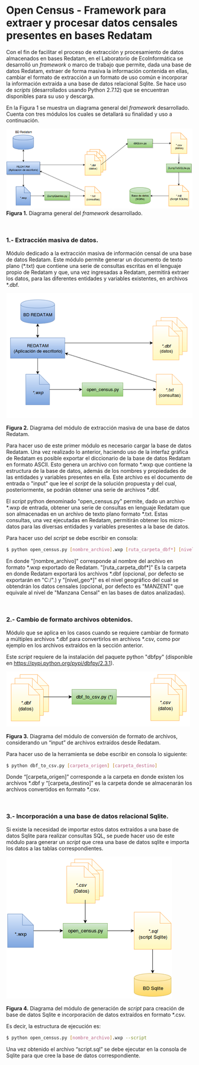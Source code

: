 # Open Census - Framework para extraer y procesar datos censales presentes en bases Redatam

Con el fin de facilitar el proceso de extracción y procesamiento de datos almacenados en bases Redatam, en el Laboratorio de EcoInformática se desarrolló un _framework_ o marco de trabajo que permite, dada una base de datos Redatam, extraer de forma masiva la información contenida en ellas, cambiar el formato de extracción a un formato de uso común e incorporar la información extraída a una base de datos relacional Sqlite. Se hace uso de _scripts_ (desarrollados usando Python 2.7.12) que se encuentran disponibles para su uso y descarga.

En la Figura 1 se muestra un diagrama general del _framework_ desarrollado. Cuenta con tres módulos los cuales se detallará su finalidad y uso a continuación.

![Figura 1](imgs/G1.png)
**Figura 1.** Diagrama general del _framework_ desarrollado.

</br>

### 1.- Extracción masiva de datos. ###

Módulo dedicado a la extracción masiva de información censal de una base de datos Redatam. Este módulo permite generar un documento de texto plano (*.txt) que contiene una serie de consultas escritas en el lenguaje propio de Redatam y que, una vez ingresadas a Redatam, permitirá extraer los datos, para las diferentes entidades y variables existentes, en archivos *.dbf.

![Figura 2](imgs/M1.png)

**Figura 2.** Diagrama del módulo de extracción masiva de una base de datos Redatam.

Para hacer uso de este primer módulo es necesario cargar la base de datos Redatam. Una vez realizado lo anterior, haciendo uso de la interfaz gráfica de Redatam es posible exportar el diccionario de la base de datos Redatam en formato ASCII. Esto genera un archivo con formato *.wxp que contiene la estructura de la base de datos, además de los nombres y propiedades de las entidades y variables presentes en ella. Este archivo es el documento de entrada o "input" que lee el _script_ de la solución propuesta y del cual, posteriormente, se podrán obtener una serie de archivos *.dbf.

El _script_ python denominado "open_census.py" permite, dado un archivo *.wxp de entrada, obtener una serie de consultas en lenguaje Redatam que son almacenadas en un archivo de texto plano formato *.txt. Estas consultas, una vez ejecutadas en Redatam, permitirán obtener los micro-datos para las diversas entidades y variables presentes a la base de datos.

Para hacer uso del _script_ se debe escribir en consola:

```bash
$ python open_census.py [nombre_archivo].wxp [ruta_carpeta_dbf*] [nivel_geo*]
```

En donde "[nombre_archivo]" corresponde al nombre del archivo en formato \*.wxp exportado de Redatam. "[ruta_carpeta_dbf\*]" Es la carpeta en donde Redatam exportará los archivos \*.dbf (opcional, por defecto se exportarán en "C:/".) y "[nivel_geo\*]" es el nivel geográfico del cual se obtendrán los datos censales (opcional, por defecto es "MANZENT" que equivale al nivel de "Manzana Censal" en las bases de datos analizadas).


</br>

### 2.- Cambio de formato archivos obtenidos. ###

Módulo que se aplica en los casos cuando se requiere cambiar de formato a múltiples archivos *.dbf para convertirlos en archivos *.csv, como por ejemplo en los archivos extraídos en la sección anterior.

Este _script_ requiere de la instalación del paquete python "dbfpy" (disponible en https://pypi.python.org/pypi/dbfpy/2.3.1).

![Figura 3](imgs/M2.png)

**Figura 3.** Diagrama del módulo de conversión de formato de archivos, considerando un “input” de archivos extraídos desde Redatam.

Para hacer uso de la herramienta se debe escribir en consola lo siguiente:


```bash
$ python dbf_to_csv.py [carpeta_origen] [carpeta_destino]
```


Donde “[carpeta_origen]” corresponde a la carpeta en donde existen los archivos *.dbf y “[carpeta_destino]” es la carpeta donde se almacenarán los archivos convertidos en formato *.csv.

</br>

### 3.- Incorporación a una base de datos relacional Sqlite. ###

Si existe la necesidad de importar estos datos extraídos a una base de datos Sqlite para realizar consultas SQL, se puede hacer uso de este módulo para generar un _script_ que crea una base de datos sqlite e importa los datos a las tablas correspondientes.


![Figura 4](imgs/M3.png)

**Figura 4.** Diagrama del módulo de generación de _script_ para creación de base de datos Sqlite e incorporación de datos extraídos en formato *.csv.

Es decir, la estructura de ejecución es:

```bash
$ python open_census.py [nombre_archivo].wxp --script
```

Una vez obtenido el archivo “script.sql” se debe ejecutar en la consola de Sqlite para que cree la base de datos correspondiente.